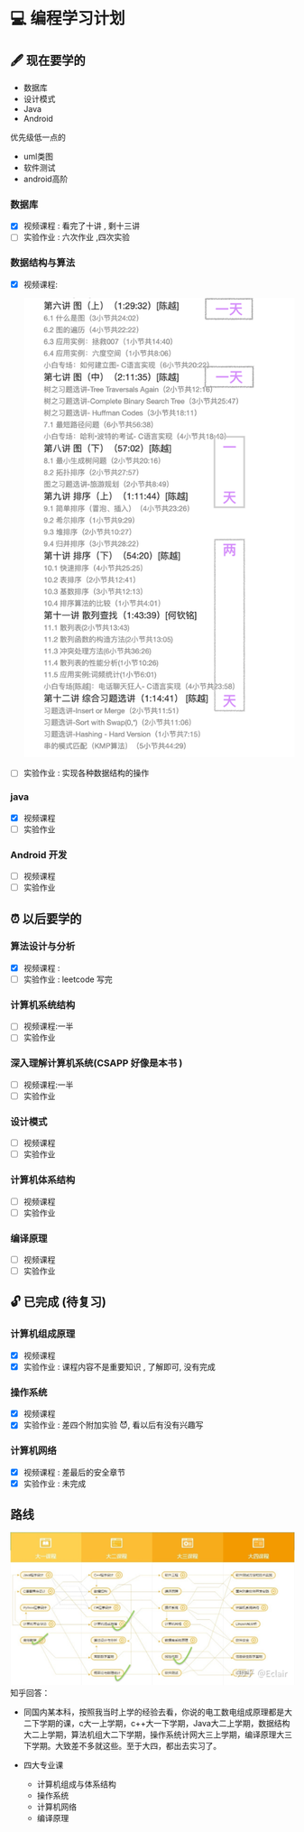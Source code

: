 # 💻 编程学习计划

## 🖋 现在要学的

- 数据库
- 设计模式
- Java
- Android



优先级低一点的

- uml类图
- 软件测试
- android高阶



### 数据库

- [x] 视频课程 : 看完了十讲 , 剩十三讲
- [ ] 实验作业 : 六次作业 ,四次实验

### 数据结构与算法

- [x] 视频课程:

  ![image-20210202180650313](./pic/image-20210202180650313.png)

- [ ] 实验作业 : 实现各种数据结构的操作

### java

- [x] 视频课程
- [ ] 实验作业

### Android 开发

- [ ] 视频课程
- [ ] 实验作业

## ⏰ 以后要学的

### 算法设计与分析

- [x] 视频课程 :
- [ ] 实验作业 : leetcode 写完

### 计算机系统结构

- [ ] 视频课程:一半
- [ ] 实验作业

### 深入理解计算机系统(CSAPP 好像是本书 )

- [ ] 视频课程:一半
- [ ] 实验作业

### 设计模式

- [ ] 视频课程
- [ ] 实验作业

### 计算机体系结构

- [ ] 视频课程
- [ ] 实验作业

### 编译原理

- [ ] 视频课程
- [ ] 实验作业

## 🔓 已完成 (待复习)

### 计算机组成原理

- [x] 视频课程
- [x] 实验作业 : 课程内容不是重要知识 , 了解即可, 没有完成

### 操作系统

- [x] 视频课程
- [x] 实验作业 : 差四个附加实验 😈, 看以后有没有兴趣写

### 计算机网络

- [x] 视频课程 : 差最后的安全章节
- [x] 实验作业 : 未完成

## 路线

![IMG_256](./pic/clip_image001.jpg)
 知乎回答：

- 同国内某本科，按照我当时上学的经验去看，你说的电工数电组成原理都是大二下学期的课，c大一上学期，c++大一下学期，Java大二上学期，数据结构大二上学期，算法机组大二下学期，操作系统计网大三上学期，编译原理大三下学期。大致差不多就这些。至于大四，都出去实习了。

- 四大专业课
  - 计算机组成与体系结构
  - 操作系统
  - 计算机网络
  - 编译原理
